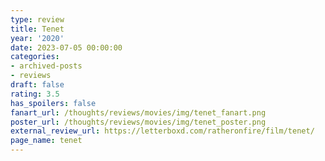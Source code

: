 ```yaml
---
type: review
title: Tenet
year: '2020'
date: 2023-07-05 00:00:00
categories:
- archived-posts
- reviews
draft: false
rating: 3.5
has_spoilers: false
fanart_url: /thoughts/reviews/movies/img/tenet_fanart.png
poster_url: /thoughts/reviews/movies/img/tenet_poster.png
external_review_url: https://letterboxd.com/ratheronfire/film/tenet/
page_name: tenet
---
```


